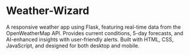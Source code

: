 # Weather-Wizard
A responsive weather app using Flask, featuring real-time data from the OpenWeatherMap API. Provides current conditions, 5-day forecasts, and AI-enhanced insights with user-friendly alerts. Built with HTML, CSS, JavaScript, and designed for both desktop and mobile.
